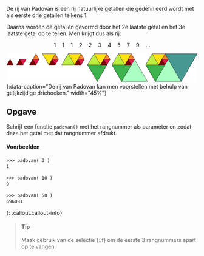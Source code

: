De rij van Padovan is een rij natuurlijke getallen die gedefinieerd wordt met als eerste drie getallen telkens 1.

Daarna worden de getallen gevormd door het 2e laatste getal en het 3e laatste getal op te tellen. Men krijgt dus als rij:

$$
1 \quad 1 \quad 1 \quad 2 \quad 2 \quad 3 \quad 4 \quad 5 \quad 7 \quad 9 \quad \ldots
$$

![Fibonacci](media/Padovan.png "Padovan"){:data-caption="De rij van Padovan kan men voorstellen met behulp van gelijkzijdige driehoeken." width="45%"}

## Opgave
Schrijf een functie `padovan()` met het rangnummer als parameter en zodat deze het getal met dat rangnummer afdrukt.

#### Voorbeelden
```
>>> padovan( 3 )
1
```
```
>>> padovan( 10 )
9
```
```
>>> padovan( 50 )
696081
```

{: .callout.callout-info}
> #### Tip
> Maak gebruik van de selectie (`if`) om de eerste 3 rangnummers apart op te vangen.